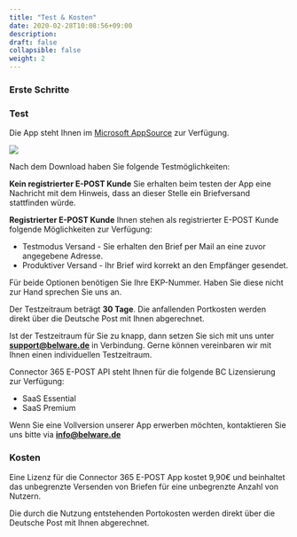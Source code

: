 ```yaml
---
title: "Test & Kosten"
date: 2020-02-28T10:08:56+09:00
description: 
draft: false
collapsible: false
weight: 2
---
```

### Erste Schritte

### Test

Die App steht Ihnen im [Microsoft AppSource](https://appsource.microsoft.com/de-de/product/dynamics-365-business-central/pubid.belwaregmbh2%7Caid.belware_epost%7Cpappid.a36878af-965a-4b9e-93ea-252da599c05d?tab=overview) zur Verfügung.

![](images/apps/epoststore.PNG)

Nach dem Download haben Sie folgende Testmöglichkeiten:

**Kein registrierter E-POST Kunde**
Sie erhalten beim testen der App eine Nachricht mit dem Hinweis, dass an dieser Stelle ein Briefversand stattfinden würde.

**Registrierter E-POST Kunde**
Ihnen stehen als registrierter E-POST Kunde folgende Möglichkeiten zur Verfügung:

- Testmodus Versand - Sie erhalten den Brief per Mail an eine zuvor angegebene Adresse.
- Produktiver Versand - Ihr Brief wird korrekt an den Empfänger gesendet.

Für beide Optionen benötigen Sie Ihre EKP-Nummer. Haben Sie diese nicht zur Hand sprechen Sie uns an.

Der Testzeitraum beträgt **30 Tage**.
Die anfallenden Portkosten werden direkt über die Deutsche Post mit Ihnen abgerechnet.

Ist der Testzeitraum für Sie zu knapp, dann setzen Sie sich mit uns unter **support@belware.de** in Verbindung. Gerne können vereinbaren wir mit Ihnen einen individuellen Testzeitraum. 
 
Connector 365 E-POST API steht Ihnen für die folgende BC Lizensierung zur Verfügung:

- SaaS Essential
- SaaS Premium

Wenn Sie eine Vollversion unserer App erwerben möchten, kontaktieren Sie uns bitte via **info@belware.de**

### Kosten
Eine Lizenz für die Connector 365 E-POST App kostet 9,90€ und beinhaltet das unbegrenzte Versenden von Briefen für eine unbegrenzte Anzahl von Nutzern.

Die durch die Nutzung entstehenden Portokosten werden direkt über die Deutsche Post mit Ihnen abgerechnet.